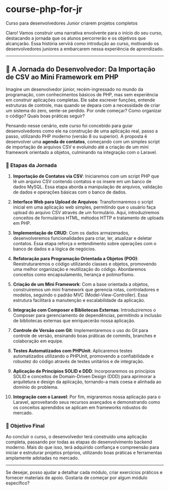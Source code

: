 # course-php-for-jr
Curso para desenvolvedores Junior criarem projetos completos

Claro! Vamos construir uma narrativa envolvente para o início do seu curso, destacando a jornada que os alunos percorrerão e os objetivos que alcançarão. Essa história servirá como introdução ao curso, motivando os desenvolvedores juniores a embarcarem nessa experiência de aprendizado.

---

## 📖 A Jornada do Desenvolvedor: Da Importação de CSV ao Mini Framework em PHP

Imagine um desenvolvedor júnior, recém-ingressado no mundo da programação, com conhecimentos básicos de PHP, mas sem experiência em construir aplicações completas. Ele sabe escrever funções, entende estruturas de controle, mas quando se depara com a necessidade de criar um sistema do zero, sente-se perdido. Por onde começar? Como organizar o código? Quais boas práticas seguir?

Pensando nesse cenário, este curso foi concebido para guiar desenvolvedores como ele na construção de uma aplicação real, passo a passo, utilizando PHP moderno (versão 8 ou superior). A proposta é desenvolver uma **agenda de contatos**, começando com um simples script de importação de arquivos CSV e evoluindo até a criação de um mini framework orientado a objetos, culminando na integração com o Laravel.

### 🚀 Etapas da Jornada

1. **Importação de Contatos via CSV**: Iniciaremos com um script PHP que lê um arquivo CSV contendo contatos e os insere em um banco de dados MySQL. Essa etapa aborda a manipulação de arquivos, validação de dados e operações básicas com o banco de dados.

2. **Interface Web para Upload de Arquivos**: Transformaremos o script inicial em uma aplicação web simples, permitindo que o usuário faça upload do arquivo CSV através de um formulário. Aqui, introduziremos conceitos de formulários HTML, métodos HTTP e tratamento de uploads em PHP.

3. **Implementação de CRUD**: Com os dados armazenados, desenvolveremos funcionalidades para criar, ler, atualizar e deletar contatos. Essa etapa reforça o entendimento sobre operações com o banco de dados e a lógica de negócios.

4. **Refatoração para Programação Orientada a Objetos (POO)**: Reestruturaremos o código utilizando classes e objetos, promovendo uma melhor organização e reutilização do código. Abordaremos conceitos como encapsulamento, herança e polimorfismo.

5. **Criação de um Mini Framework**: Com a base orientada a objetos, construiremos um mini framework que gerencia rotas, controladores e modelos, seguindo o padrão MVC (Model-View-Controller). Essa estrutura facilitará a manutenção e escalabilidade da aplicação.

6. **Integração com Composer e Bibliotecas Externas**: Introduziremos o Composer para gerenciamento de dependências, permitindo a inclusão de bibliotecas externas que enriquecerão nossa aplicação.

7. **Controle de Versão com Git**: Implementaremos o uso do Git para controle de versão, ensinando boas práticas de commits, branches e colaboração em equipe.

8. **Testes Automatizados com PHPUnit**: Aplicaremos testes automatizados utilizando o PHPUnit, promovendo a confiabilidade e robustez do código através de testes unitários e de integração.

9. **Aplicação de Princípios SOLID e DDD**: Incorporaremos os princípios SOLID e conceitos de Domain-Driven Design (DDD) para aprimorar a arquitetura e design da aplicação, tornando-a mais coesa e alinhada ao domínio do problema.

10. **Integração com o Laravel**: Por fim, migraremos nossa aplicação para o Laravel, aproveitando seus recursos avançados e demonstrando como os conceitos aprendidos se aplicam em frameworks robustos do mercado.

### 🎯 Objetivo Final

Ao concluir o curso, o desenvolvedor terá construído uma aplicação completa, passando por todas as etapas do desenvolvimento backend moderno. Mais do que isso, terá adquirido confiança e compreensão para iniciar e estruturar projetos próprios, utilizando boas práticas e ferramentas amplamente adotadas no mercado.

---

Se desejar, posso ajudar a detalhar cada módulo, criar exercícios práticos e fornecer materiais de apoio. Gostaria de começar por algum módulo específico? 
